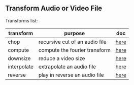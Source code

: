 ## Transform Audio or Video File

Transforms list:

| transform   | purpose                        | doc                           |
|-------------|--------------------------------|-------------------------------|
| chop        | recursive cut of an audio file | [here](chop/readme.md)        |
| compute     | compute the fourier transform  | [here](compute/readme.md)     |
| downsize    | reduce a video size            | [here](downsize/readme.md)    |
| interpolate | extrapolate an audio file      | [here](interpolate/readme.md) |
| reverse     | play in reverse an audio file  | [here](reverse/readme.md)     |

